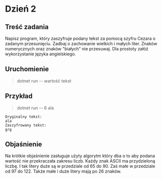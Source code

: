 # Dzień 2

## Treść zadania
Napisz program, który zaszyfruje podany tekst za pomocą szyfru Cezara o zadanym przesunięciu.
Zadbaj o zachowanie wielkich i małych liter.
Znaków numerycznych oraz znaków "białych"
nie przesuwaj.
Dla prostoty załóż wykorzystanie języka angielskiego.

## Uruchomienie
> dotnet run -- wartość tekst

## Przykład 
> dotnet run -- 6 ala

```
Oryginalny tekst:
ala
Zaszyfrowany tekst:
grg
```

## Objaśnienie
Na krótkie objaśnienie zasługuje użyty algorytm który dba o to aby podana wartość nie przekraczała zakresu liczb.
Każdy znak ASCII ma przydzieloną liczbę. I tak litery duże są w przedziale od 65 do 90. Zaś małe w przedziale od 97 do 122. Także małe i duże litery mają po 26 znaków.
